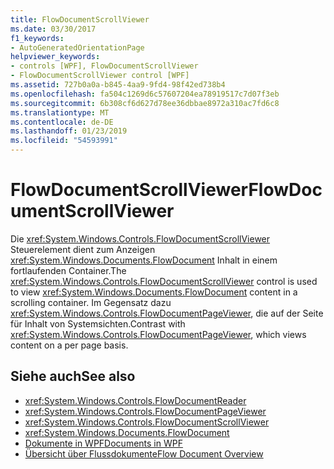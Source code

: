```yaml
---
title: FlowDocumentScrollViewer
ms.date: 03/30/2017
f1_keywords:
- AutoGeneratedOrientationPage
helpviewer_keywords:
- controls [WPF], FlowDocumentScrollViewer
- FlowDocumentScrollViewer control [WPF]
ms.assetid: 727b0a0a-b845-4aa9-9fd4-98f42ed738b4
ms.openlocfilehash: fa504c1269d6c57607204ea78919517c7d07f3eb
ms.sourcegitcommit: 6b308cf6d627d78ee36dbbae8972a310ac7fd6c8
ms.translationtype: MT
ms.contentlocale: de-DE
ms.lasthandoff: 01/23/2019
ms.locfileid: "54593991"
---
```

# <a name="flowdocumentscrollviewer"></a><span data-ttu-id="1c587-102">FlowDocumentScrollViewer</span><span class="sxs-lookup"><span data-stu-id="1c587-102">FlowDocumentScrollViewer</span></span>
<span data-ttu-id="1c587-103">Die <xref:System.Windows.Controls.FlowDocumentScrollViewer> Steuerelement dient zum Anzeigen <xref:System.Windows.Documents.FlowDocument> Inhalt in einem fortlaufenden Container.</span><span class="sxs-lookup"><span data-stu-id="1c587-103">The <xref:System.Windows.Controls.FlowDocumentScrollViewer> control is used to view <xref:System.Windows.Documents.FlowDocument> content in a scrolling container.</span></span> <span data-ttu-id="1c587-104">Im Gegensatz dazu <xref:System.Windows.Controls.FlowDocumentPageViewer>, die auf der Seite für Inhalt von Systemsichten.</span><span class="sxs-lookup"><span data-stu-id="1c587-104">Contrast with <xref:System.Windows.Controls.FlowDocumentPageViewer>, which views content on a per page basis.</span></span>  
  
## <a name="see-also"></a><span data-ttu-id="1c587-105">Siehe auch</span><span class="sxs-lookup"><span data-stu-id="1c587-105">See also</span></span>
- <xref:System.Windows.Controls.FlowDocumentReader>
- <xref:System.Windows.Controls.FlowDocumentPageViewer>
- <xref:System.Windows.Controls.FlowDocumentScrollViewer>
- <xref:System.Windows.Documents.FlowDocument>
- [<span data-ttu-id="1c587-106">Dokumente in WPF</span><span class="sxs-lookup"><span data-stu-id="1c587-106">Documents in WPF</span></span>](../../../../docs/framework/wpf/advanced/documents-in-wpf.md)
- [<span data-ttu-id="1c587-107">Übersicht über Flussdokumente</span><span class="sxs-lookup"><span data-stu-id="1c587-107">Flow Document Overview</span></span>](../../../../docs/framework/wpf/advanced/flow-document-overview.md)
